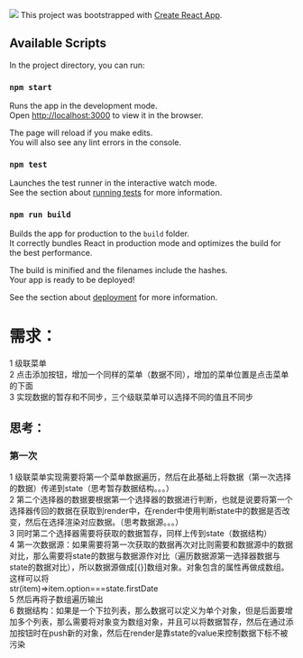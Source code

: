 ![](https://i.imgur.com/6xXseFa.png)
This project was bootstrapped with [Create React App](https://github.com/facebook/create-react-app).

## Available Scripts

In the project directory, you can run:

### `npm start`

Runs the app in the development mode.<br>
Open [http://localhost:3000](http://localhost:3000) to view it in the browser.

The page will reload if you make edits.<br>
You will also see any lint errors in the console.

### `npm test`

Launches the test runner in the interactive watch mode.<br>
See the section about [running tests](https://facebook.github.io/create-react-app/docs/running-tests) for more information.

### `npm run build`

Builds the app for production to the `build` folder.<br>
It correctly bundles React in production mode and optimizes the build for the best performance.

The build is minified and the filenames include the hashes.<br>
Your app is ready to be deployed!

See the section about [deployment](https://facebook.github.io/create-react-app/docs/deployment) for more information.

# 需求：
1 级联菜单   
2 点击添加按钮，增加一个同样的菜单（数据不同），增加的菜单位置是点击菜单的下面  
3 实现数据的暂存和不同步，三个级联菜单可以选择不同的值且不同步
## 思考：
### 第一次
1 级联菜单实现需要将第一个菜单数据遍历，然后在此基础上将数据（第一次选择的数据）传递到state（思考暂存数据结构。。。）  
2 第二个选择器的数据要根据第一个选择器的数据进行判断，也就是说要将第一个选择器传回的数据在获取到render中，在render中使用判断state中的数据是否改变，然后在选择渲染对应数据。（思考数据源。。。）  
3 同时第二个选择器需要将获取的数据暂存，同样上传到state（数据结构）  
4 第一次数据源：如果需要将第一次获取的数据再次对比则需要和数据源中的数据对比，那么需要将state的数据与数据源作对比（遍历数据源第一选择器数据与state的数据对比），所以数据源做成[{}]数组对象。对象包含的属性再做成数组。这样可以将  
    str(item)=>item.option===state.firstDate  
5 然后再将子数组遍历输出  
6 数据结构：如果是一个下拉列表，那么数据可以定义为单个对象，但是后面要增加多个列表，那么需要将对象变为数组对象，并且可以将数据暂存，然后在通过添加按钮时在push新的对象，然后在render是靠state的value来控制数据下标不被污染
